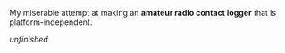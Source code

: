 My miserable attempt at making an **amateur radio contact logger** that is platform-independent.

*unfinished*
